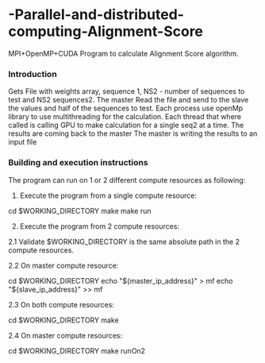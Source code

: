 # -Parallel-and-distributed-computing-Alignment-Score
MPI+OpenMP+CUDA Program to calculate Alignment Score algorithm. 

### Introduction ###
Gets File with weights array, sequence 1, NS2 - number of sequences to test and NS2 sequences2.
The master Read the file and send to the slave the values and half of the sequences to test.
Each process use openMp library to use multithreading for the calculation.
Each thread that where called is calling GPU to make calculation for a single seq2 at a time.
The results are coming back to the master
The master is writing the results to an input file


### Building and execution instructions ###

The program can run on 1 or 2 different compute resources as following:

1. Execute the program from a single compute resource:

cd $WORKING_DIRECTORY
make
make run


2. Execute the program from 2 compute resources:

2.1 Validate $WORKING_DIRECTORY is the same absolute path in the 2 compute resources.

2.2 On master compute resource:

cd $WORKING_DIRECTORY
echo "${master_ip_address}" > mf
echo "${slave_ip_address}" >> mf

2.3 On both compute resources:

cd $WORKING_DIRECTORY
make

2.4 On master compute resources:

cd $WORKING_DIRECTORY
make runOn2


